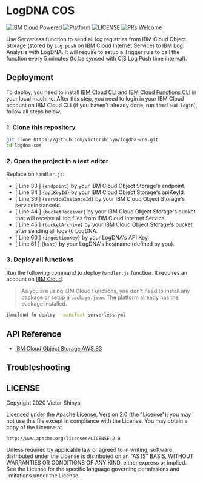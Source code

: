 # LogDNA COS

[![IBM Cloud Powered](https://img.shields.io/badge/IBM%20Cloud-powered-blue.svg)](https://cloud.ibm.com)
[![Platform](https://img.shields.io/badge/platform-nodejs-lightgrey.svg?style=flat)](https://developer.ibm.com/technologies/node-js/)
[![LICENSE](https://img.shields.io/badge/license-Apache--2.0-blue.svg)](https://github.com/victorshinya/logdna-cos/blob/master/LICENSE)
[![PRs Welcome](https://img.shields.io/badge/PRs-welcome-brightgreen.svg)](https://github.com/victorshinya/logdna-cos/pulls)

Use Serverless function to send all log registries from IBM Cloud Object Storage (stored by `Log push` on IBM Cloud Internet Service) to IBM Log Analysis with LogDNA. It will require to setup a Trigger rule to call the function every 5 minutes (to be synced with CIS Log Push time interval).

## Deployment

To deploy, you need to install [IBM Cloud CLI](https://cloud.ibm.com/docs/cli/reference/ibmcloud/download_cli.html#install_use) and [IBM Cloud Functions CLI](https://cloud.ibm.com/openwhisk/learn/cli) in your local machine. After this step, you need to login in your IBM Cloud account on IBM Cloud CLI (if you haven't already done, run `ibmcloud login`), follow all steps below.

### 1. Clone this repository

```sh
git clone https://github.com/victorshinya/logdna-cos.git
cd logdna-cos
```

### 2. Open the project in a text editor

Replace on `handler.js`:

- [ Line 33 ] `{endpoint}` by your IBM Cloud Object Storage's endpoint.
- [ Line 34 ] `{apiKeyId}` by your IBM Cloud Object Storage's apiKeyId.
- [ Line 36 ] `{serviceInstanceId}` by your IBM Cloud Object Storage's serviceInstanceId.
- [ Line 44 ] `{bucketReceiver}` by your IBM Cloud Object Storage's bucket that will receive all log files from IBM Cloud Internet Service.
- [ Line 45 ] `{bucketArchive}` by your IBM Cloud Object Storage's bucket after sending all logs to LogDNA.
- [ Line 60 ] `{ingestionKey}` by your LogDNA's API Key.
- [ Line 61 ] `{host}` by your LogDNA's hostname (defined by you).

### 3. Deploy all functions

Run the following command to deploy `handler.js` function. It requires an account on [IBM Cloud](https://cloud.ibm.com).

> As you are using IBM Cloud Functions, you don't need to install any package or setup a `package.json`. The platform already has the package installed.

```sh
ibmcloud fn deploy --manifest serverless.yml
```

## API Reference

- [IBM Cloud Object Storage AWS.S3](https://ibm.github.io/ibm-cos-sdk-js/AWS/S3.html)

## Troubleshooting



## LICENSE

Copyright 2020 Victor Shinya

Licensed under the Apache License, Version 2.0 (the "License");
you may not use this file except in compliance with the License.
You may obtain a copy of the License at

    http://www.apache.org/licenses/LICENSE-2.0

Unless required by applicable law or agreed to in writing, software
distributed under the License is distributed on an "AS IS" BASIS,
WITHOUT WARRANTIES OR CONDITIONS OF ANY KIND, either express or implied.
See the License for the specific language governing permissions and
limitations under the License.
